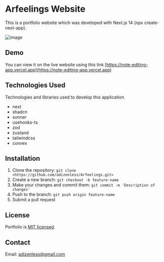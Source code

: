 # Arfeelings Website

This is a portfolio website which was developed with Next.js 14 (npx create-next-app).

![image](https://res.cloudinary.com/dtrp5gl4m/image/upload/v1699691798/%D0%A1%D0%BD%D0%B8%D0%BC%D0%BE%D0%BA6_mdxyom.png)

## Demo

You can view it on the live website using this link [https://note-editing-app.vercel.app](https://note-editing-app.vercel.app)

## Technologies Used

Technologies and libraries used to develop this application.

- next
- shadcn
- sonner
- usehooks-ts
- zod
- zustand
- tailwindcss
- convex

## Installation

1. Clone the repository: `git clone <https://github.com/adizenless/Arfeelings.git>`
2. Create a new branch: `git checkout -b feature-name`
3. Make your changes and commit them: `git commit -m 'Description of changes'`
4. Push to the branch: `git push origin feature-name`
5. Submit a pull request

## License

Portfolio is [MIT licensed](https://github.com/adizenless/Nogside/blob/main/LICENSE).

## Contact

Email: [adizenless@gmail.com](mailto:your.email@example.com)
